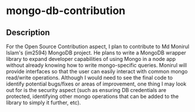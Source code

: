 # mongo-db-contribution

## Description
For the Open Source Contribution aspect, I plan to contribute to Md Monirul Islam's (im2594) MongoDB project. He plans to write a MongoDB wrapper library 
to expand developer capabilities of using Mongo in a node app without already knowing how to write mongo-specific queries.
Monirul will provide interfaces so that the user can easily interact with common mongo read/write operations. Although I would need to see the final code
to identify potential bugs/fixes or areas of improvement, one thing I may look out for is the security aspect (such as ensuring DB credentials are protected, 
identifying other mongo operations that can be added to the library to simply it further, etc).
